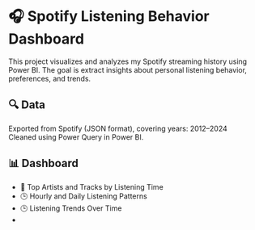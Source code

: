 # 🎧 Spotify Listening Behavior Dashboard

This project visualizes and analyzes my Spotify streaming history using Power BI.
The goal is extract insights about personal listening behavior, preferences, and trends.

## 🔍 Data

Exported from Spotify (JSON format), covering years: 2012–2024  
Cleaned using Power Query in Power BI.

## 📊 Dashboard

- 🎵 Top Artists and Tracks by Listening Time
- 🕒 Hourly and Daily Listening Patterns
- 🕒 Listening Trends Over Time
- 
